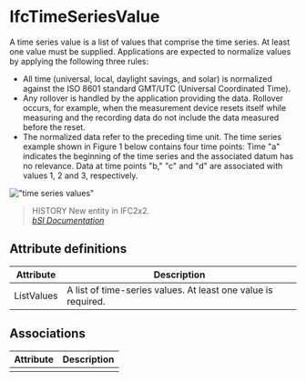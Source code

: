 IfcTimeSeriesValue
==================
A time series value is a list of values that comprise the time series. At
least one value must be supplied. Applications are expected to normalize
values by applying the following three rules:  
  
* All time (universal, local, daylight savings, and solar) is normalized against the ISO 8601 standard GMT/UTC (Universal Coordinated Time).  
* Any rollover is handled by the application providing the data. Rollover occurs, for example, when the measurement device resets itself while measuring and the recording data do not include the data measured before the reset.  
* The normalized data refer to the preceding time unit. The time series example shown in Figure 1 below contains four time points: Time "a" indicates the beginning of the time series and the associated datum has no relevance. Data at time points "b," "c" and "d" are associated with values 1, 2 and 3, respectively.  
  
!["time series values"](../figures/ifctimeseries_timeseriesvalue.gif "Figure 1
-- Time series value")  
  
> HISTORY  New entity in IFC2x2.  
[ _bSI
Documentation_](https://standards.buildingsmart.org/IFC/DEV/IFC4_2/FINAL/HTML/schema/ifcdatetimeresource/lexical/ifctimeseriesvalue.htm)


Attribute definitions
---------------------
| Attribute   | Description                                                   |
|-------------|---------------------------------------------------------------|
| ListValues  | A list of time-series values. At least one value is required. |

Associations
------------
| Attribute   | Description   |
|-------------|---------------|
|             |               |

